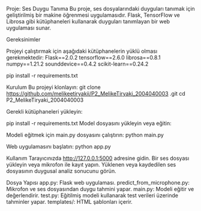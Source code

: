 Proje: Ses Duygu Tanıma
Bu proje, ses dosyalarındaki duyguları tanımak için geliştirilmiş bir makine öğrenmesi uygulamasıdır. Flask, TensorFlow ve Librosa gibi kütüphaneleri kullanarak duyguları tanımlayan bir web uygulaması sunar.

Gereksinimler

Projeyi çalıştırmak için aşağıdaki kütüphanelerin yüklü olması gerekmektedir:
Flask==2.0.2
tensorflow==2.6.0
librosa==0.8.1
numpy==1.21.2
sounddevice==0.4.2
scikit-learn==0.24.2

pip install -r requirements.txt

Kurulum
Bu projeyi klonlayın:
git clone https://github.com/melikeetiryakii/P2_MelikeTiryaki_2004040003
.git
cd P2_MelikeTiryaki_2004040003

Gerekli kütüphaneleri yükleyin:


pip install -r requirements.txt
Model dosyasını yükleyin veya eğitin:

Modeli eğitmek için main.py dosyasını çalıştırın:
python main.py

Web uygulamasını başlatın:
python app.py

Kullanım
Tarayıcınızda http://127.0.0.1:5000 adresine gidin.
Bir ses dosyası yükleyin veya mikrofon ile kayıt yapın.
Yüklenen veya kaydedilen ses dosyasının duygusal analiz sonucunu görün.

Dosya Yapısı
app.py: Flask web uygulaması.
predict_from_microphone.py: Mikrofon ve ses dosyasından duygu tahmini yapar.
main.py: Modeli eğitir ve değerlendirir.
test.py: Eğitilmiş modeli kullanarak test verileri üzerinde tahminler yapar.
templates/: HTML şablonları içerir.
